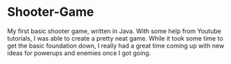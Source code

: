 # Shooter-Game
My first basic shooter game, written in Java.
With some help from Youtube tutorials, I was able to create a pretty neat game.  While it took some time to get the basic foundation down, I really had a great time coming up with new ideas for powerups and enemies once I got going.  
